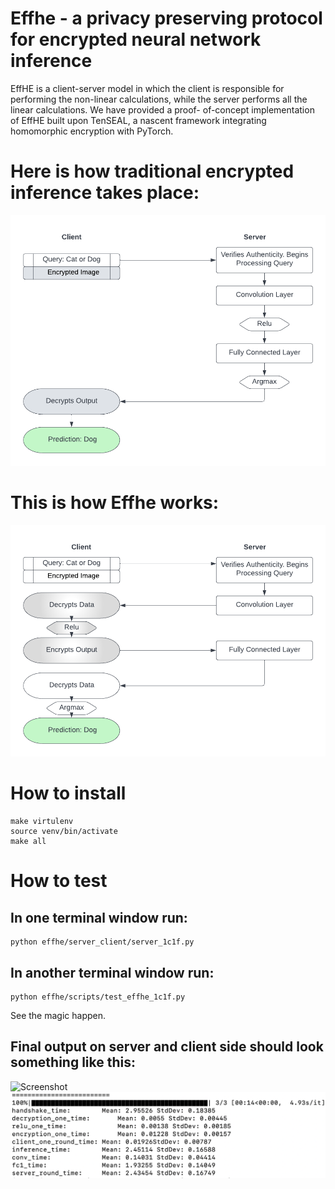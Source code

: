 # Effhe - a privacy preserving protocol for encrypted neural network inference

EffHE is a client-server model in which the client is responsible for performing the non-linear calculations, while the server performs all the linear calculations. We have provided a proof- of-concept implementation of EffHE built upon TenSEAL, a nascent framework integrating homomorphic encryption with PyTorch.

# Here is how traditional encrypted inference takes place: 
![Screenshot](etc/server_model.png)

# This is how Effhe works:
![Screenshot](etc/server_client_model.png)


# How to install
```
make virtulenv
source venv/bin/activate
make all
```
# How to test

## In one terminal window run:
```
python effhe/server_client/server_1c1f.py
```


## In another terminal window run:
```
python effhe/scripts/test_effhe_1c1f.py 
```
See the magic happen.

## Final output on server and client side should look something like this:
![Screenshot](etc/server_output.png)
![Screenshot](etc/client_output.png)
